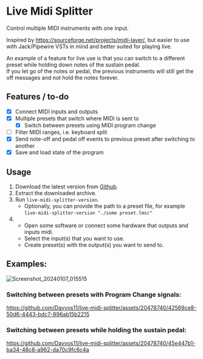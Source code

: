 # Live Midi Splitter

Control multiple MIDI instruments with one input.

Inspired by https://sourceforge.net/projects/midi-layer/,
but easier to use with Jack/Pipewire VSTs in mind and better suited for playing live.

An example of a feature for live use is that you can switch to a different preset while holding down notes of the sustain pedal.  
If you let go of the notes or pedal, the previous instruments will still get the off messages and not hold the notes forever.

## Features / to-do

- [X] Connect MIDI inputs and outputs
- [X] Multiple presets that switch where MIDI is sent to
  - [X] Switch between presets using MIDI program change
- [ ] Filter MIDI ranges, i.e. keyboard split
- [X] Send note-off and pedal off events to previous preset after switching to another
- [X] Save and load state of the program

## Usage

1. Download the latest version from [Github](https://github.com/Davvos11/live-midi-splitter/releases).
2. Extract the downloaded archive.
3. Run `live-midi-splitter-version`.
   - Optionally, you can provide the path to a preset file, for example `live-midi-splitter-version "./some preset.lmsc"` 
4. - Open some software or connect some hardware that outputs and inputs midi.
   - Select the input(s) that you want to use.
   - Create preset(s) with the output(s) you want to send to.

## Examples:

![Screenshot_20240107_015515](https://github.com/Davvos11/live-midi-splitter/assets/20478740/ef4f3367-d0cd-4d34-aa2f-c143ecbc6e36)

### Switching between presets with Program Change signals:

https://github.com/Davvos11/live-midi-splitter/assets/20478740/42569ce8-50d6-4443-bdc7-896ab15b2215

### Switching between presets while holding the sustain pedal:

https://github.com/Davvos11/live-midi-splitter/assets/20478740/45e447b1-ba34-48c8-a962-da70c9fc6c4a


